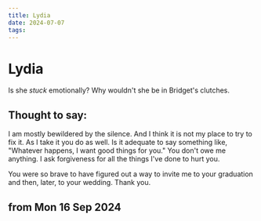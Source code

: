 ```yaml
---
title: Lydia
date: 2024-07-07
tags: 
---
```

# Lydia
Is she *stuck* emotionally? Why wouldn't she be in Bridget's clutches.

## Thought to say:

I am mostly bewildered by the silence. And I think it is not my place to try to fix it. As I take it you do as well. Is it adequate to say something like, "Whatever happens, I want good things for you." You don't owe me anything. I ask forgiveness for all the things I've done to hurt you.

You were so brave to have figured out a way to invite me to your graduation and then, later, to your wedding. Thank you. 

## from Mon 16 Sep 2024 
